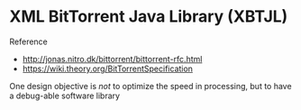 # XML BitTorrent Java Library (XBTJL)

Reference
* http://jonas.nitro.dk/bittorrent/bittorrent-rfc.html
* https://wiki.theory.org/BitTorrentSpecification

One design objective is *not* to optimize the speed in processing, but to have a debug-able software library